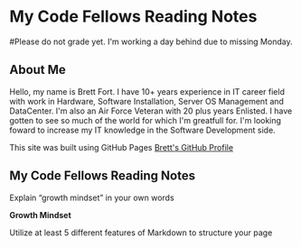 # My Code Fellows Reading Notes

#Please do not grade yet. I'm working a day behind due to missing Monday.

## About Me
Hello, my name is Brett Fort. I have 10+ years experience in IT career field with work in Hardware, Software Installation, Server OS Management and DataCenter.  I'm also an Air Force Veteran with 20 plus years Enlisted. I have gotten to see so much of the world for which I'm greatfull for.  I'm looking foward to increase my IT knowledge in the Software Development side.

This site was built using GitHub Pages [Brett's GitHub Profile](https://github.com/BrettF5)

## My Code Fellows Reading Notes

Explain “growth mindset” in your own words

**Growth Mindset**

Utilize at least 5 different features of Markdown to structure your page


